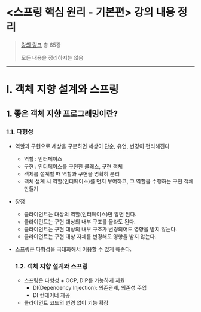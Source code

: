# <스프링 핵심 원리 - 기본편> 강의 내용 정리
>[강의 링크](https://www.inflearn.com/course/%EC%8A%A4%ED%94%84%EB%A7%81-%ED%95%B5%EC%8B%AC-%EC%9B%90%EB%A6%AC-%EA%B8%B0%EB%B3%B8%ED%8E%B8/dashboard)
> 총 65강
> 
>모든 내용을 정리하지는 않음
---



# I. 객체 지향 설계와 스프링
## 1. 좋은 객체 지향 프로그래밍이란?
### 1.1. 다형성
- 역할과 구현으로 세상을 구분하면 세상이 단순, 유연, 변경이 편리해진다
  - 역할 : 인터페이스
  - 구현 : 인터페이스를 구현한 클래스, 구현 객체
  - 객체를 설계할 때 역할과 구현을 명확히 분리
  - 객체 설계 시 역할(인터페이스)를 먼저 부여하고, 그 역할을 수행하는 구현 객체 만들기
- 장점
    - 클라이언트는 대상의 역할(인터페이스)만 알면 된다.
    - 클라이언트는 구현 대상의 내부 구조를 몰라도 된다.
    - 클라이언트는 구현 대상의 내부 구조가 변경되어도 영향을 받지 않는다.
    - 클라이언트는 구현 대상 자체를 변경해도 영향을 받지 않는다.
- 스프링은 다형성을 극대화해서 이용할 수 있게 해준다.

  ### 1.2. 객체 지향 설계와 스프링
  - 스프링은 다형성 + OCP, DIP를 가능하게 지원
      - DI(Dependency Injection): 의존관계, 의존성 주입
      - DI 컨테이너 제공
  - 클라이언트 코드의 변경 없이 기능 확장
